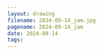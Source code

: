 ```yaml
---
layout: drawing
filename: 2024-09-14_jam.jpg
pagename: 2024-09-14_jam
date: 2024-09-14
tags:
---
```

